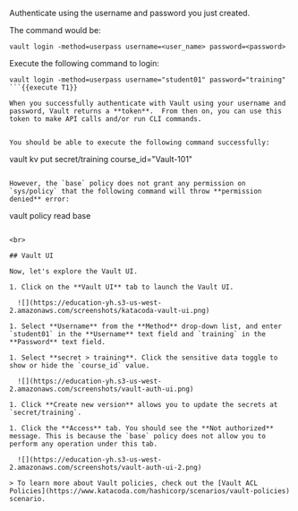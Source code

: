 Authenticate using the username and password you just created.

The command would be:

```
vault login -method=userpass username=<user_name> password=<password>
```

Execute the following command to login:

```
vault login -method=userpass username="student01" password="training"
```{{execute T1}}

When you successfully authenticate with Vault using your username and password, Vault returns a **token**.  From then on, you can use this token to make API calls and/or run CLI commands.


You should be able to execute the following command successfully:

```
vault kv put secret/training course_id="Vault-101"
```{{execute T1}}

However, the `base` policy does not grant any permission on `sys/policy` that the following command will throw **permission denied** error:

```
vault policy read base
```{{execute T1}}

<br>

## Vault UI

Now, let's explore the Vault UI.

1. Click on the **Vault UI** tab to launch the Vault UI.

  ![](https://education-yh.s3-us-west-2.amazonaws.com/screenshots/katacoda-vault-ui.png)

1. Select **Username** from the **Method** drop-down list, and enter `student01` in the **Username** text field and `training` in the **Password** text field.

1. Select **secret > training**. Click the sensitive data toggle to show or hide the `course_id` value.

  ![](https://education-yh.s3-us-west-2.amazonaws.com/screenshots/vault-auth-ui.png)

1. Click **Create new version** allows you to update the secrets at `secret/training`.

1. Click the **Access** tab. You should see the **Not authorized** message. This is because the `base` policy does not allow you to perform any operation under this tab.

  ![](https://education-yh.s3-us-west-2.amazonaws.com/screenshots/vault-auth-ui-2.png)

> To learn more about Vault policies, check out the [Vault ACL Policies](https://www.katacoda.com/hashicorp/scenarios/vault-policies) scenario.

